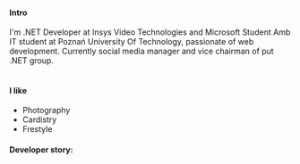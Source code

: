 
#### Intro
I'm .NET Developer at Insys Video Technologies and Microsoft Student Amb
<br>
IT student at Poznań University Of Technology, passionate of web development. Currently social media manager and vice chairman of put .NET group.
<br><br>
<!--
#### Currently
TBD
<br><br>
#### Some history
TBD

<br><br>
-->
#### I like
- Photography
- Cardistry
- Frestyle

#### Developer story:
